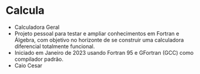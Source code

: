 # Calcula
- Calculadora Geral
- Projeto pessoal para testar e ampliar conhecimentos em Fortran e Álgebra, com objetivo no horizonte de se construir uma calculadora diferencial totalmente funcional.
- Iniciado em Janeiro de 2023 usando Fortran 95 e GFortran (GCC) como compilador padrão.
- Caio Cesar
